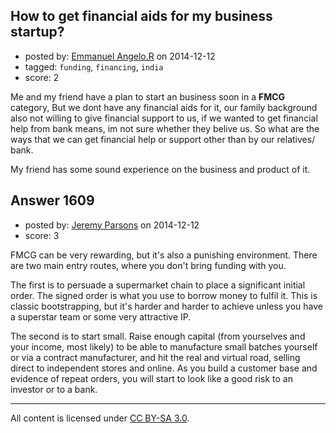 ## How to get financial aids for my business startup?

- posted by: [Emmanuel Angelo.R](https://stackexchange.com/users/2572861/emmanuel-angelo-r) on 2014-12-12
- tagged: `funding`, `financing`, `india`
- score: 2

Me and my friend have a plan to start an business soon in a **FMCG** category, But we dont have any financial aids for it, our family background also not willing to give financial support to us, if we wanted to get financial help from bank means, im not sure whether they belive us. So what are the ways that we can get financial help or support other than by our relatives/ bank. 

My friend has some sound experience on the business and product of it.


## Answer 1609

- posted by: [Jeremy Parsons](https://stackexchange.com/users/497810/jeremy-parsons) on 2014-12-12
- score: 3

FMCG can be very rewarding, but it's also a punishing environment. There are two main entry routes, where you don't bring funding with you.

The first is to persuade a supermarket chain to place a significant initial order. The signed order is what you use to borrow money to fulfil it. This is classic bootstrapping, but it's harder and harder to achieve unless you have a superstar team or some very attractive IP.

The second is to start small. Raise enough capital (from yourselves and your income, most likely) to be able to manufacture small batches yourself or via a contract manufacturer, and hit the real and virtual road, selling direct to independent stores and online. As you build a customer base and evidence of repeat orders, you will start to look like a good risk to an investor or to a bank.



---

All content is licensed under [CC BY-SA 3.0](https://creativecommons.org/licenses/by-sa/3.0/).
